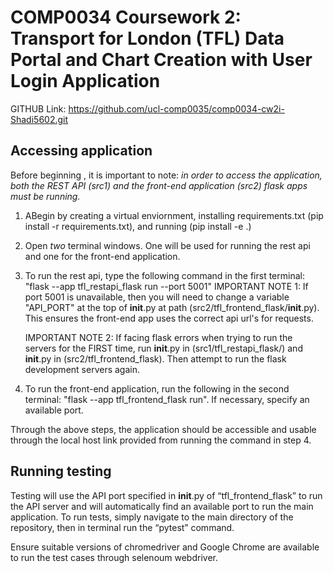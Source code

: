 # COMP0034 Coursework 2: Transport for London (TFL) Data Portal and Chart Creation with User Login Application
GITHUB Link: https://github.com/ucl-comp0035/comp0034-cw2i-Shadi5602.git
## Accessing application
Before beginning , it is important to note:
*in order to access the application, both the REST API (src1) and the front-end application (src2) flask apps must be running.* 

1. ABegin by creating a virtual enviornment, installing requirements.txt (pip install -r requirements.txt), and running (pip install -e .)

2. Open *two* terminal windows. One will be used for running the rest api and one for the front-end application. 

3. To run the rest api, type the following command in the first terminal: "flask --app tfl_restapi_flask run --port 5001"
    IMPORTANT NOTE 1: If port 5001 is unavailable, then you will need to change a variable "API_PORT" at the top of __init__.py at path (src2/tfl_frontend_flask/__init__.py). This ensures the front-end app uses the correct api url's for requests. 

    IMPORTANT NOTE 2: If facing flask errors when trying to run the servers for the FIRST time, run __init__.py in (src1/tfl_restapi_flask/) and __init__.py in (src2/tfl_frontend_flask). Then attempt to run the flask development servers again. 

4. To run the front-end application, run the following in the second terminal: "flask --app tfl_frontend_flask run".
    If necessary, specify an available port. 

Through the above steps, the application should be accessible and usable through the local host link provided from running the command in step 4. 

## Running testing
Testing will use the API port specified in __init__.py of “tfl_frontend_flask” to run the API server and will automatically find an available port to run the main application. To run tests, simply navigate to the main directory of the repository, then in terminal run the “pytest” command. 

Ensure suitable versions of chromedriver and Google Chrome are available to run the test cases through selenoum webdriver. 